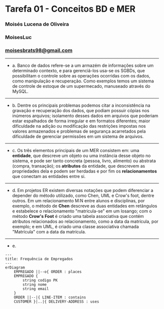 # Tarefa 01 - Conceitos BD e MER
### Moisés Lucena de Oliveira 
### MoisesLuc 
### moisesbrats98@gmail.com
---
* a. Banco de dados refere-se a um armazém de informações sobre um determinado contexto, e para gerenciá-los usa-se os SGBDs, que possibilitam o controle sobre as operações ocorridas com os dados, como manipulação e recuperação. Como exemplos temos um sistema de controle de estoque de um supermecado, manuseado através do MySQL.
---
* b. Dentre os principais problemas podemos citar a inconsistência na gravação e recuperação dos dados, que podiam possuir cópias nos inúmeros arquivos; isolamento desses dados em arquivos que poderiam estar espalhados de forma irregular e em formatos diferentes; maior dificuldade na adição ou modificação das restrições impostas nos valores armazenados e problemas de segurança acarretados pela dificuldade de gerenciar permissões em um sistema de arquivos.
---
* c. Os três elementos principais de um MER consistem em: uma **entidade**, que descreve um objeto ou uma instância desse objeto no sistema, e pode ser tanto concreta (pessoa, livro, alimento) ou abstrata (compra, transação); os **atributos** da entidade, que descrevem as propriedades dela e podem ser herdadas e por fim os **relacionamentos** que conectam as entidades entre si.
---
* d. Em projetos ER existem diversas notações que podem diferenciar a depender do método utilizado, como Chen, UML e Crow's foot, dentre outros. Em um relacionamento M:N entre alunos e disciplinas, por exemplo, o método de **Chen** descreve as duas entidades em retângulos e estabelece o relacionamento "matricula-se" em um losango; com o método **Crow's Foot** é criado uma tabela associativa que contém atributos relacionados ao relacionamento, como a data da matrícula, por exemplo; e em UML, é criado uma classe associativa chamada "Matrícula" com a data da matrícula.
---
* e. 
```mermaid
---
title: Frequência de Empregados
---
erDiagram
    EMPREGADO ||--o{ ORDER : places
    EMPREGADO {
        string codigo PK
        string nome
        string email
    }
    ORDER ||--|{ LINE-ITEM : contains
    CUSTOMER }|..|{ DELIVERY-ADDRESS : uses
```